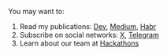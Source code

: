 You may want to:

1. Read my publications: [Dev](https://dev.to/deniskorbakov), [Medium](https://medium.com/@korbakovd), [Habr](https://habr.com/ru/users/deniskorbakov9/articles)
2. Subscribe on social networks: [X](https://x.com/deniskorbakov), [Telegram](https://t.me/Deniskorbakov)
3. Learn about our team at [Hackathons](https://жыбийрыр.рф/)
